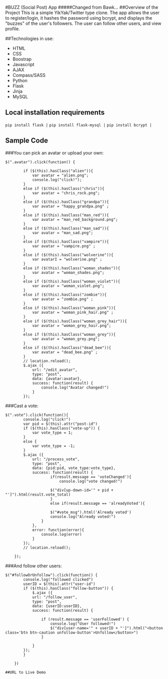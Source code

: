 #BUZZ (Social Post) App
#####Changed from Bawk...
##Overview of the Project
This is a simple YikYak/Twitter type clone. The app allows the user to register/login, it hashes the password using bcrypt, and displays the "buzzes" of the user's followers. The user can follow other users, and view profile.

##Technologies in use:
* HTML
* CSS
* Boostrap
* Javascript
* AJAX
* Compass/SASS
* Python
* Flask
* Jinja
* MySQL

## Local installation requirements
`pip install flask |`
`pip install flask-mysql |`
`pip install bcrypt |`

## Sample Code
###You can pick an avatar or upload your own:
```
$(".avatar").click(function() {
	
		if ($(this).hasClass("alien")){
			var avatar = "alien.png";
			console.log("click!");
		}
		else if ($(this).hasClass("chris")){
			var avatar = "chris_rock.png";
		}
		else if ($(this).hasClass("grandpa")){
			var avatar = "happy_grandpa.png" ;
		}
		else if ($(this).hasClass("man_red")){
			var avatar = "man_red_background.png";
		}
		else if ($(this).hasClass("man_sad")){
			var avatar = "man_sad.png";
		}
		else if ($(this).hasClass("vampire")){
			var avatar = "vampire.png" ;
		}
		else if ($(this).hasClass("wolverine")){
			var avatarI = "wolverine.png" ;
		}
		else if ($(this).hasClass("woman_shades")){
			var avatar = "woman_shades.png";
		}
		else if ($(this).hasClass("woman_violet")){
			var avatar = "woman_violet.png";
		}
		else if ($(this).hasClass("zombie")){
			var avatar = "zombie.png" ;
		}
		else if ($(this).hasClass("woman_pink")){
			var avatar = "woman_pink_hair.png" ;
		}
		else if ($(this).hasClass("woman_grey_hair")){
			var avatar = "woman_grey_hair.png";
		}
		else if ($(this).hasClass("woman_grey")){
			var avatar = "woman_grey.png";
		}
		else if ($(this).hasClass("dead_bee")){
			var avatar = "dead_bee.png" ;
		}
		// location.reload();
		$.ajax ({
			url: "/edit_avatar",
			type: "post",
			data: {avatar:avatar},
			success: function(result) {
				console.log("Avatar changed!")
			}
		});
```
###Cast a vote:
```
$(".vote").click(function(){
		console.log("click!")
		var pid = $(this).attr("post-id")
		if ($(this).hasClass("vote-up")) {
			var vote_type = 1;
		}
		else {
			var vote_type = -1;
		}
		$.ajax ({
			url: "/process_vote",
			type: "post",
			data: {pid:pid, vote_type:vote_type},
			success: function(result) {
					if(result.message == 'voteChanged'){
						console.log("vote changed!")
					
					$("div[up-down-id='" + pid + "']").html(result.vote_total)
					}
					else if(result.message == 'alreadyVoted'){
				
					$("#vote_msg").html('Already voted')
					console.log("Already voted!")
				}
			},
			error: function(error){
				console.log(error)
			}
		});
		// location.reload();

	});
```
###And follow other users:
```
$("#followOrUnfollow").click(function() {
		console.log("followed clicked")
		userID = $(this).attr("user-id")
		if ($(this).hasClass("follow-button")) {
			$.ajax ({
			url: "/follow_user",
			type: "post",
			data: {userID:userID},
			success: function(result) {
				
				if (result.message == 'userFollowed') {
					console.log("User followed!")
					$("div[user-name='" + userID + "']").html("<button class='btn btn-caution unfollow-button'>Unfollow</button>")
				}

			}
		});
		}
	
	})
```
```
##URL to Live Demo
